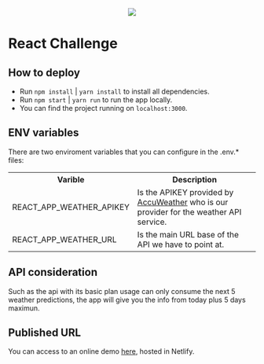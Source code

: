 <div align="center">
    <img src="https://raw.githubusercontent.com/Jobsity/ReactChallenge/main/src/assets/jobsity_logo_small.png"/>
</div>

# React Challenge


## How to deploy

 - Run `npm install` | `yarn install` to install all dependencies.
 - Run `npm start`   | `yarn run` to run the app locally.
 - You can find the project running on `localhost:3000`.

## ENV variables
There are two enviroment variables that you can configure in the .env.* files:
<table>
    <tr>
        <th>Varible</th>
        <th>Description</th>
    </tr>
    <tr>
        <td>REACT_APP_WEATHER_APIKEY</td>
        <td>Is the APIKEY provided by <a href="https://developer.accuweather.com/">AccuWeather</a> who is our provider for the weather API service.</td>
    </tr>
    <tr>
        <td>REACT_APP_WEATHER_URL</td>
        <td>Is the main URL base of the API we have to point at.</td>
    </tr>
</table>

## API consideration
Such as the api with its basic plan usage can only consume the next 5 weather predictions, the app will give you the info from today plus 5 days maximun.

## Published URL
You can access to an online demo <a href="https://rchallenge.thianlopezz.com/">here</a>, hosted in Netlify.